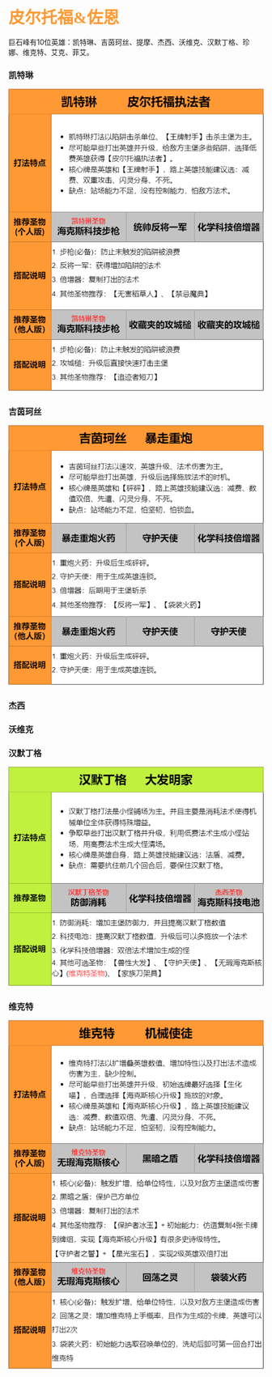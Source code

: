 ## <font color = #FF9933 face =kaiti size = 6>皮尔托福&佐恩</font>
巨石峰有10位英雄：凯特琳、吉茵珂丝、提摩、杰西、沃维克、汉默丁格、珍娜、维克特、艾克、菲艾。

### 凯特琳
<img src="https://github.com/zeff163/stackedit-app-data/blob/master/file/%E6%B8%B8%E6%88%8F%E6%94%BB%E7%95%A5/LoR/%E5%9B%BE%E7%89%87/%E5%87%AF%E7%89%B9%E7%90%B3.png?raw=true">

### 吉茵珂丝
<img src="https://github.com/zeff163/stackedit-app-data/blob/master/file/%E6%B8%B8%E6%88%8F%E6%94%BB%E7%95%A5/LoR/%E5%9B%BE%E7%89%87/%E5%90%89%E8%8C%B5%E7%8F%82%E4%B8%9D.png?raw=true">

### 杰西


### 沃维克


### 汉默丁格
<img src ="https://github.com/zeff163/stackedit-app-data/blob/master/file/%E6%B8%B8%E6%88%8F%E6%94%BB%E7%95%A5/LoR/%E5%9B%BE%E7%89%87/%E6%B1%89%E9%BB%98%E4%B8%81%E6%A0%BC.png?raw=true">

### 维克特
<img src="https://github.com/zeff163/stackedit-app-data/blob/master/file/%E6%B8%B8%E6%88%8F%E6%94%BB%E7%95%A5/LoR/%E5%9B%BE%E7%89%87/%E7%BB%B4%E5%85%8B%E7%89%B9.png?raw=true">
<!--stackedit_data:
eyJoaXN0b3J5IjpbMTE4MTg5MjQwLDYwMTI2MDM0OCw2MDEyNj
AzNDhdfQ==
-->